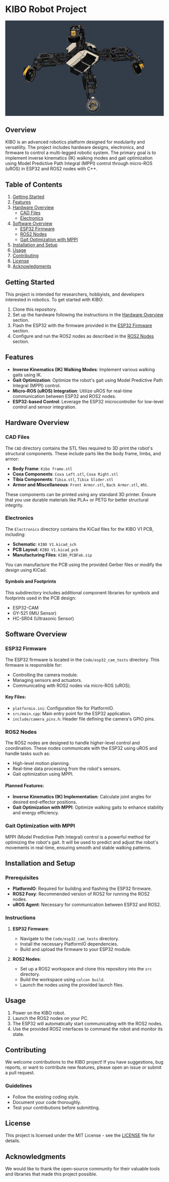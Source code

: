 # KIBO Robot Project

![KIBO Logo](logo.png)

## Overview

KIBO is an advanced robotics platform designed for modularity and versatility. The project includes hardware designs, electronics, and firmware to control a multi-legged robotic system. The primary goal is to implement inverse kinematics (IK) walking modes and gait optimization using Model Predictive Path Integral (MPPI) control through micro-ROS (uROS) in ESP32 and ROS2 nodes with C++.

## Table of Contents

1. [Getting Started](#getting-started)
2. [Features](#features)
3. [Hardware Overview](#hardware-overview)
   - [CAD Files](#cad-files)
   - [Electronics](#electronics)
4. [Software Overview](#software-overview)
   - [ESP32 Firmware](#esp32-firmware)
   - [ROS2 Nodes](#ros2-nodes)
   - [Gait Optimization with MPPI](#gait-optimization-with-mppi)
5. [Installation and Setup](#installation-and-setup)
6. [Usage](#usage)
7. [Contributing](#contributing)
8. [License](#license)
9. [Acknowledgments](#acknowledgments)

## Getting Started

This project is intended for researchers, hobbyists, and developers interested in robotics. To get started with KIBO:

1. Clone this repository.
2. Set up the hardware following the instructions in the [Hardware Overview](#hardware-overview) section.
3. Flash the ESP32 with the firmware provided in the [ESP32 Firmware](#esp32-firmware) section.
4. Configure and run the ROS2 nodes as described in the [ROS2 Nodes](#ros2-nodes) section.

## Features

- **Inverse Kinematics (IK) Walking Modes**: Implement various walking gaits using IK.
- **Gait Optimization**: Optimize the robot's gait using Model Predictive Path Integral (MPPI) control.
- **Micro-ROS (uROS) Integration**: Utilize uROS for real-time communication between ESP32 and ROS2 nodes.
- **ESP32-based Control**: Leverage the ESP32 microcontroller for low-level control and sensor integration.

## Hardware Overview

### CAD Files

The `CAD` directory contains the STL files required to 3D print the robot's structural components. These include parts like the body frame, limbs, and armor:

- **Body Frame**: `Kibo frame.stl`
- **Coxa Components**: `Coxa Left.stl`, `Coxa Right.stl`
- **Tibia Components**: `Tibia.stl`, `Tibia Slider.stl`
- **Armor and Miscellaneous**: `Front Armor.stl`, `Back Armor.stl`, etc.

These components can be printed using any standard 3D printer. Ensure that you use durable materials like PLA+ or PETG for better structural integrity.

### Electronics

The `Electronics` directory contains the KiCad files for the KIBO V1 PCB, including:

- **Schematic**: `KIBO V1.kicad_sch`
- **PCB Layout**: `KIBO V1.kicad_pcb`
- **Manufacturing Files**: `KIBO_PCBFab.zip`

You can manufacture the PCB using the provided Gerber files or modify the design using KiCad.

#### Symbols and Footprints

This subdirectory includes additional component libraries for symbols and footprints used in the PCB design:

- ESP32-CAM
- GY-521 (IMU Sensor)
- HC-SR04 (Ultrasonic Sensor)

## Software Overview

### ESP32 Firmware

The ESP32 firmware is located in the `Code/esp32_cam_tests` directory. This firmware is responsible for:

- Controlling the camera module.
- Managing sensors and actuators.
- Communicating with ROS2 nodes via micro-ROS (uROS).

#### Key Files:

- `platformio.ini`: Configuration file for PlatformIO.
- `src/main.cpp`: Main entry point for the ESP32 application.
- `include/camera_pins.h`: Header file defining the camera's GPIO pins.

### ROS2 Nodes

The ROS2 nodes are designed to handle higher-level control and coordination. These nodes communicate with the ESP32 using uROS and handle tasks such as:

- High-level motion planning.
- Real-time data processing from the robot's sensors.
- Gait optimization using MPPI.

#### Planned Features:

- **Inverse Kinematics (IK) Implementation**: Calculate joint angles for desired end-effector positions.
- **Gait Optimization with MPPI**: Optimize walking gaits to enhance stability and energy efficiency.

### Gait Optimization with MPPI

MPPI (Model Predictive Path Integral) control is a powerful method for optimizing the robot's gait. It will be used to predict and adjust the robot's movements in real-time, ensuring smooth and stable walking patterns.

## Installation and Setup

### Prerequisites

- **PlatformIO**: Required for building and flashing the ESP32 firmware.
- **ROS2 Foxy**: Recommended version of ROS2 for running the ROS2 nodes.
- **uROS Agent**: Necessary for communication between ESP32 and ROS2.

### Instructions

1. **ESP32 Firmware**:
   - Navigate to the `Code/esp32_cam_tests` directory.
   - Install the necessary PlatformIO dependencies.
   - Build and upload the firmware to your ESP32 module.

2. **ROS2 Nodes**:
   - Set up a ROS2 workspace and clone this repository into the `src` directory.
   - Build the workspace using `colcon build`.
   - Launch the nodes using the provided launch files.

## Usage

1. Power on the KIBO robot.
2. Launch the ROS2 nodes on your PC.
3. The ESP32 will automatically start communicating with the ROS2 nodes.
4. Use the provided ROS2 interfaces to command the robot and monitor its state.

## Contributing

We welcome contributions to the KIBO project! If you have suggestions, bug reports, or want to contribute new features, please open an issue or submit a pull request.

### Guidelines

- Follow the existing coding style.
- Document your code thoroughly.
- Test your contributions before submitting.

## License

This project is licensed under the MIT License - see the [LICENSE](LICENSE) file for details.

## Acknowledgments

We would like to thank the open-source community for their valuable tools and libraries that made this project possible.

